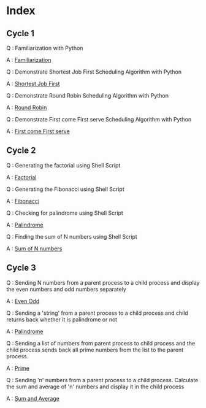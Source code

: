 # Index

## Cycle 1

Q : Familiarization with Python

A : [Familiarization](./simple.py)

Q : Demonstrate Shortest Job First Scheduling Algorithm with Python

A : [Shortest Job First](./sjf.py) 

Q : Demonstrate Round Robin Scheduling Algorithm with Python

A : [Round Robin](./rr.py) 

Q : Demonstrate First come First serve Scheduling Algorithm with Python

A : [First come First serve](./fcfs.py) 

## Cycle 2

Q : Generating the factorial using Shell Script

A : [Factorial](./factorial.sh)

Q : Generating the Fibonacci using Shell Script

A : [Fibonacci](./fibonacci.sh)

Q : Checking for palindrome using Shell Script

A : [Palindrome](./palindrome.sh)

Q : Finding the sum of N numbers using Shell Script

A : [Sum of N numbers](./sumN.sh)

## Cycle 3

Q : Sending N numbers from a parent process to a child process and display the even numbers
and odd numbers separately

A : [Even Odd](./evenOdd.py)

Q : Sending a 'string' from a parent process to a child process and child returns back whether it
is palindrome or not

A : [Palindrome](./palindrome.py)

Q : Sending a list of numbers from parent process to child process and the child process sends
back all prime numbers from the list to the parent process.

A : [Prime](./prime.py)

Q : Sending 'n' numbers from a parent process to a child process. Calculate the sum and average
of 'n' numbers and display it in the child process

A : [Sum and Average](./sumAvg.py)


